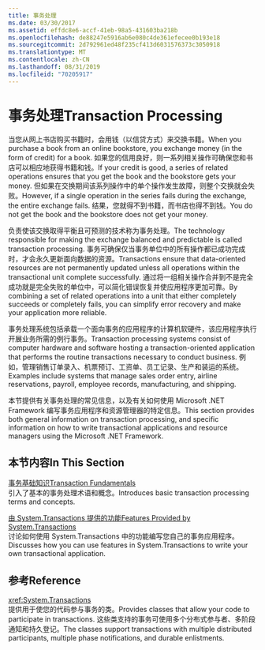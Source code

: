 ```yaml
---
title: 事务处理
ms.date: 03/30/2017
ms.assetid: effdc8e6-accf-41eb-98a5-431603ba218b
ms.openlocfilehash: de88247e5916ab6e080c4de361efecee0b193e18
ms.sourcegitcommit: 2d792961ed48f235cf413d6031576373c3050918
ms.translationtype: MT
ms.contentlocale: zh-CN
ms.lasthandoff: 08/31/2019
ms.locfileid: "70205917"
---
```

# <a name="transaction-processing"></a><span data-ttu-id="7376b-102">事务处理</span><span class="sxs-lookup"><span data-stu-id="7376b-102">Transaction Processing</span></span>
<span data-ttu-id="7376b-103">当您从网上书店购买书籍时，会用钱（以信贷方式）来交换书籍。</span><span class="sxs-lookup"><span data-stu-id="7376b-103">When you purchase a book from an online bookstore, you exchange money (in the form of credit) for a book.</span></span> <span data-ttu-id="7376b-104">如果您的信用良好，则一系列相关操作可确保您和书店可以相应地获得书籍和钱。</span><span class="sxs-lookup"><span data-stu-id="7376b-104">If your credit is good, a series of related operations ensures that you get the book and the bookstore gets your money.</span></span> <span data-ttu-id="7376b-105">但如果在交换期间该系列操作中的单个操作发生故障，则整个交换就会失败。</span><span class="sxs-lookup"><span data-stu-id="7376b-105">However, if a single operation in the series fails during the exchange, the entire exchange fails.</span></span> <span data-ttu-id="7376b-106">结果，您就得不到书籍，而书店也得不到钱。</span><span class="sxs-lookup"><span data-stu-id="7376b-106">You do not get the book and the bookstore does not get your money.</span></span>  
  
 <span data-ttu-id="7376b-107">负责使该交换取得平衡且可预测的技术称为事务处理。</span><span class="sxs-lookup"><span data-stu-id="7376b-107">The technology responsible for making the exchange balanced and predictable is called transaction processing.</span></span> <span data-ttu-id="7376b-108">事务可确保仅当事务单位中的所有操作都已成功完成时，才会永久更新面向数据的资源。</span><span class="sxs-lookup"><span data-stu-id="7376b-108">Transactions ensure that data-oriented resources are not permanently updated unless all operations within the transactional unit complete successfully.</span></span> <span data-ttu-id="7376b-109">通过将一组相关操作合并到不是完全成功就是完全失败的单位中，可以简化错误恢复并使应用程序更加可靠。</span><span class="sxs-lookup"><span data-stu-id="7376b-109">By combining a set of related operations into a unit that either completely succeeds or completely fails, you can simplify error recovery and make your application more reliable.</span></span>  
  
 <span data-ttu-id="7376b-110">事务处理系统包括承载一个面向事务的应用程序的计算机软硬件，该应用程序执行开展业务所需的例行事务。</span><span class="sxs-lookup"><span data-stu-id="7376b-110">Transaction processing systems consist of computer hardware and software hosting a transaction-oriented application that performs the routine transactions necessary to conduct business.</span></span> <span data-ttu-id="7376b-111">例如，管理销售订单录入、机票预订、工资单、员工记录、生产和装运的系统。</span><span class="sxs-lookup"><span data-stu-id="7376b-111">Examples include systems that manage sales order entry, airline reservations, payroll, employee records, manufacturing, and shipping.</span></span>  
  
 <span data-ttu-id="7376b-112">本节提供有关事务处理的常见信息，以及有关如何使用 Microsoft .NET Framework 编写事务应用程序和资源管理器的特定信息。</span><span class="sxs-lookup"><span data-stu-id="7376b-112">This section provides both general information on transaction processing, and specific information on how to write transactional applications and resource managers using the Microsoft .NET Framework.</span></span>  
  
## <a name="in-this-section"></a><span data-ttu-id="7376b-113">本节内容</span><span class="sxs-lookup"><span data-stu-id="7376b-113">In This Section</span></span>  
 [<span data-ttu-id="7376b-114">事务基础知识</span><span class="sxs-lookup"><span data-stu-id="7376b-114">Transaction Fundamentals</span></span>](transaction-fundamentals.md)  
 <span data-ttu-id="7376b-115">引入了基本的事务处理术语和概念。</span><span class="sxs-lookup"><span data-stu-id="7376b-115">Introduces basic transaction processing terms and concepts.</span></span>  
  
 [<span data-ttu-id="7376b-116">由 System.Transactions 提供的功能</span><span class="sxs-lookup"><span data-stu-id="7376b-116">Features Provided by System.Transactions</span></span>](features-provided-by-system-transactions.md)  
 <span data-ttu-id="7376b-117">讨论如何使用 System.Transactions 中的功能编写您自己的事务应用程序。</span><span class="sxs-lookup"><span data-stu-id="7376b-117">Discusses how you can use features in System.Transactions to write your own transactional application.</span></span>  
  
## <a name="reference"></a><span data-ttu-id="7376b-118">参考</span><span class="sxs-lookup"><span data-stu-id="7376b-118">Reference</span></span>  
 <xref:System.Transactions>  
 <span data-ttu-id="7376b-119">提供用于使您的代码参与事务的类。</span><span class="sxs-lookup"><span data-stu-id="7376b-119">Provides classes that allow your code to participate in transactions.</span></span> <span data-ttu-id="7376b-120">这些类支持的事务可使用多个分布式参与者、多阶段通知和持久登记。</span><span class="sxs-lookup"><span data-stu-id="7376b-120">The classes support transactions with multiple distributed participants, multiple phase notifications, and durable enlistments.</span></span>
